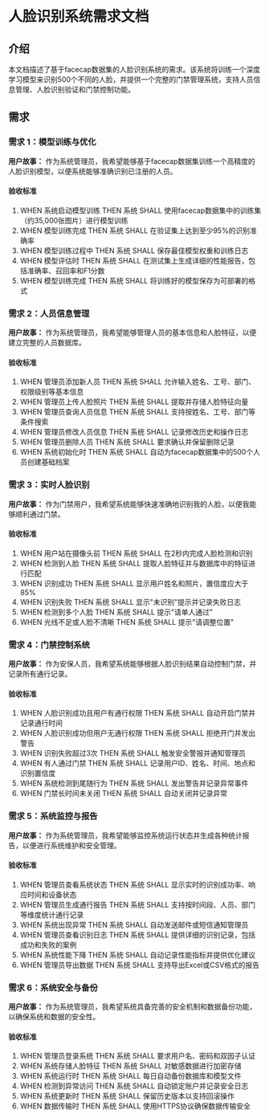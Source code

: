 # 人脸识别系统需求文档

## 介绍

本文档描述了基于facecap数据集的人脸识别系统的需求。该系统将训练一个深度学习模型来识别500个不同的人脸，并提供一个完整的门禁管理系统，支持人员信息管理、人脸识别验证和门禁控制功能。

## 需求

### 需求 1：模型训练与优化

**用户故事：** 作为系统管理员，我希望能够基于facecap数据集训练一个高精度的人脸识别模型，以便系统能够准确识别已注册的人员。

#### 验收标准

1. WHEN 系统启动模型训练 THEN 系统 SHALL 使用facecap数据集中的训练集（约35,000张图片）进行模型训练
2. WHEN 模型训练完成 THEN 系统 SHALL 在验证集上达到至少95%的识别准确率
3. WHEN 模型训练过程中 THEN 系统 SHALL 保存最佳模型权重和训练日志
4. WHEN 模型评估时 THEN 系统 SHALL 在测试集上生成详细的性能报告，包括准确率、召回率和F1分数
5. WHEN 模型训练完成 THEN 系统 SHALL 将训练好的模型保存为可部署的格式

### 需求 2：人员信息管理

**用户故事：** 作为系统管理员，我希望能够管理人员的基本信息和人脸特征，以便建立完整的人员数据库。

#### 验收标准

1. WHEN 管理员添加新人员 THEN 系统 SHALL 允许输入姓名、工号、部门、权限级别等基本信息
2. WHEN 管理员上传人脸照片 THEN 系统 SHALL 提取并存储人脸特征向量
3. WHEN 管理员查询人员信息 THEN 系统 SHALL 支持按姓名、工号、部门等条件搜索
4. WHEN 管理员修改人员信息 THEN 系统 SHALL 记录修改历史和操作日志
5. WHEN 管理员删除人员 THEN 系统 SHALL 要求确认并保留删除记录
6. WHEN 系统初始化时 THEN 系统 SHALL 自动为facecap数据集中的500个人员创建基础档案

### 需求 3：实时人脸识别

**用户故事：** 作为门禁用户，我希望系统能够快速准确地识别我的人脸，以便我能够顺利通过门禁。

#### 验收标准

1. WHEN 用户站在摄像头前 THEN 系统 SHALL 在2秒内完成人脸检测和识别
2. WHEN 检测到人脸 THEN 系统 SHALL 提取人脸特征并与数据库中的特征进行匹配
3. WHEN 识别成功 THEN 系统 SHALL 显示用户姓名和照片，置信度应大于85%
4. WHEN 识别失败 THEN 系统 SHALL 显示"未识别"提示并记录失败日志
5. WHEN 检测到多个人脸 THEN 系统 SHALL 提示"请单人通过"
6. WHEN 光线不足或人脸不清晰 THEN 系统 SHALL 提示"请调整位置"

### 需求 4：门禁控制系统

**用户故事：** 作为安保人员，我希望系统能够根据人脸识别结果自动控制门禁，并记录所有通行记录。

#### 验收标准

1. WHEN 人脸识别成功且用户有通行权限 THEN 系统 SHALL 自动开启门禁并记录通行时间
2. WHEN 人脸识别成功但用户无通行权限 THEN 系统 SHALL 拒绝开门并发出警告
3. WHEN 识别失败超过3次 THEN 系统 SHALL 触发安全警报并通知管理员
4. WHEN 有人通过门禁 THEN 系统 SHALL 记录用户ID、姓名、时间、地点和识别置信度
5. WHEN 系统检测到尾随行为 THEN 系统 SHALL 发出警告并记录异常事件
6. WHEN 门禁长时间未关闭 THEN 系统 SHALL 自动关闭并记录异常

### 需求 5：系统监控与报告

**用户故事：** 作为系统管理员，我希望能够监控系统运行状态并生成各种统计报告，以便进行系统维护和安全管理。

#### 验收标准

1. WHEN 管理员查看系统状态 THEN 系统 SHALL 显示实时的识别成功率、响应时间和设备状态
2. WHEN 管理员生成通行报告 THEN 系统 SHALL 支持按时间段、人员、部门等维度统计通行记录
3. WHEN 系统出现异常 THEN 系统 SHALL 自动发送邮件或短信通知管理员
4. WHEN 管理员查看识别日志 THEN 系统 SHALL 提供详细的识别记录，包括成功和失败的案例
5. WHEN 系统性能下降 THEN 系统 SHALL 自动记录性能指标并提供优化建议
6. WHEN 管理员导出数据 THEN 系统 SHALL 支持导出Excel或CSV格式的报告

### 需求 6：系统安全与备份

**用户故事：** 作为系统管理员，我希望系统具备完善的安全机制和数据备份功能，以确保系统和数据的安全性。

#### 验收标准

1. WHEN 管理员登录系统 THEN 系统 SHALL 要求用户名、密码和双因子认证
2. WHEN 系统存储人脸特征 THEN 系统 SHALL 对敏感数据进行加密存储
3. WHEN 系统运行时 THEN 系统 SHALL 每日自动备份数据库和模型文件
4. WHEN 检测到异常访问 THEN 系统 SHALL 自动锁定账户并记录安全日志
5. WHEN 系统更新时 THEN 系统 SHALL 保留历史版本以支持回滚操作
6. WHEN 数据传输时 THEN 系统 SHALL 使用HTTPS协议确保数据传输安全